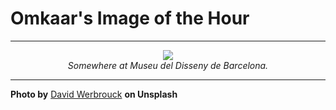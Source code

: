 # Omkaar's Image of the Hour

---

<div align="center">

<a href="https://unsplash.com/photos/grayscale-photo-of-person-running-in-panel-paintings-5GwLlb-_UYk">
  <img src="https://images.unsplash.com/photo-1499428665502-503f6c608263?crop=entropy&cs=tinysrgb&fit=max&fm=jpg&ixid=M3w3NjA2Nzh8MHwxfHJhbmRvbXx8fHx8fHx8fDE3NTM2MTA0MDB8&ixlib=rb-4.1.0&q=80&w=1080" style="max-width:100%; height:auto;">
</a>

<br>
<i>Somewhere at Museu del Disseny de Barcelona.</i>

</div>

---

**Photo by** [David Werbrouck](https://unsplash.com/@bigkids) **on Unsplash**
